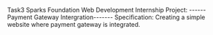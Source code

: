 Task3
Sparks Foundation Web Development Internship Project:
------Payment Gateway Intergration-------
Specification: Creating a simple website where payment gateway is integrated. 
